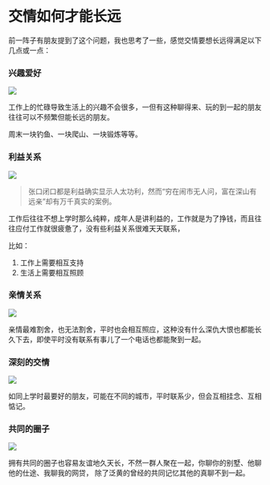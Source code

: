 # 交情如何才能长远

前一阵子有朋友提到了这个问题，我也思考了一些，感觉交情要想长远得满足以下几点或一点：

### 兴趣爱好

![](https://4.z.wiki/autoupload/20230122/ulcF.511X700-image.png)

工作上的忙碌导致生活上的兴趣不会很多，一但有这种聊得来、玩的到一起的朋友往往可以不频繁但能长远的朋友。

周末一块钓鱼、一块爬山、一块锻炼等等。

### 利益关系

![](https://0.z.wiki/autoupload/20230122/Zjy5.656X820-image.png)

> 张口闭口都是利益确实显示人太功利，然而“穷在闹市无人问，富在深山有远亲”却有万千真实的案例。

工作后往往不想上学时那么纯粹，成年人是讲利益的，工作就是为了挣钱，而且往往应付工作就很疲惫了，没有些利益关系很难天天联系，

比如：

1. 工作上需要相互支持
2. 生活上需要相互照顾

### 亲情关系

![](https://1.z.wiki/autoupload/20230122/XD7m.367X550-image.png)

亲情最难割舍，也无法割舍，平时也会相互照应，这种没有什么深仇大恨也都能长久下去，即使平时没有联系有事儿了一个电话也都能聚到一起。

### 深刻的交情

![](https://2.z.wiki/autoupload/20230122/pYle.643X1200-image.png)

如同上学时最要好的朋友，可能在不同的城市，平时联系少，但会互相挂念、互相惦记。

### 共同的圈子

![](https://5.z.wiki/autoupload/20230122/zz0W.480X480-image.png)

拥有共同的圈子也容易友谊地久天长，不然一群人聚在一起，你聊你的别墅、他聊他的仕途、我聊我的网贷，
除了泛黄的曾经的共同记忆其他的真聊不到一起。
